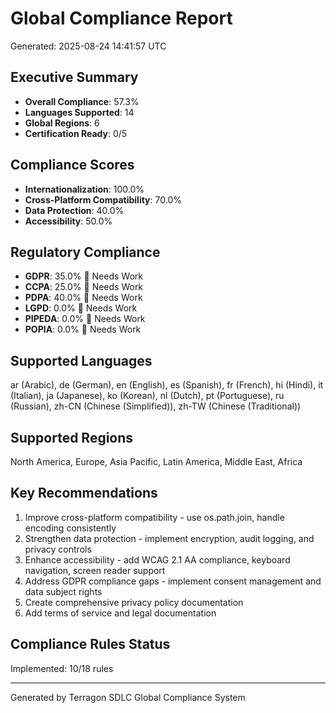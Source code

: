 # Global Compliance Report
Generated: 2025-08-24 14:41:57 UTC

## Executive Summary
- **Overall Compliance**: 57.3%
- **Languages Supported**: 14
- **Global Regions**: 6
- **Certification Ready**: 0/5

## Compliance Scores
- **Internationalization**: 100.0%
- **Cross-Platform Compatibility**: 70.0%
- **Data Protection**: 40.0%
- **Accessibility**: 50.0%

## Regulatory Compliance
- **GDPR**: 35.0% 🔧 Needs Work
- **CCPA**: 25.0% 🔧 Needs Work
- **PDPA**: 40.0% 🔧 Needs Work
- **LGPD**: 0.0% 🔧 Needs Work
- **PIPEDA**: 0.0% 🔧 Needs Work
- **POPIA**: 0.0% 🔧 Needs Work

## Supported Languages
ar (Arabic), de (German), en (English), es (Spanish), fr (French), hi (Hindi), it (Italian), ja (Japanese), ko (Korean), nl (Dutch), pt (Portuguese), ru (Russian), zh-CN (Chinese (Simplified)), zh-TW (Chinese (Traditional))

## Supported Regions
North America, Europe, Asia Pacific, Latin America, Middle East, Africa

## Key Recommendations
1. Improve cross-platform compatibility - use os.path.join, handle encoding consistently
2. Strengthen data protection - implement encryption, audit logging, and privacy controls
3. Enhance accessibility - add WCAG 2.1 AA compliance, keyboard navigation, screen reader support
4. Address GDPR compliance gaps - implement consent management and data subject rights
5. Create comprehensive privacy policy documentation
6. Add terms of service and legal documentation

## Compliance Rules Status
Implemented: 10/18 rules

---
Generated by Terragon SDLC Global Compliance System
